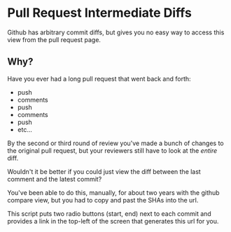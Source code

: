 # Pull Request Intermediate Diffs
Github has arbitrary commit diffs, but gives you no easy way to access this
view from the pull request page.

## Why?
Have you ever had a long pull request that went back and forth:
* push
* comments
* push
* comments
* push
* etc...

By the second or third round of review you've made a bunch of changes to the
original pull request, but your reviewers still have to look at the *entire*
diff.

Wouldn't it be better if you could just view the diff between the last comment
and the latest commit?

You've been able to do this, manually, for about two years with the github
compare view, but you had to copy and past the SHAs into the url.

This script puts two radio buttons (start, end) next to each commit and
provides a link in the top-left of the screen that generates this url for you.
